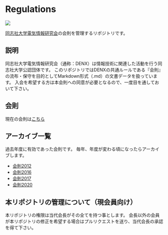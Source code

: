 # Regulations
![](https://i.gyazo.com/addd4012b7c8333cc283ba562ce40530.gif)

[同志社大学電気情報研究会](https://denx.jp/)の会則を管理するリポジトリです。

## 説明

同志社大学電気情報研究会（通称：DENX）は情報技術に関連した活動を行う同志社大学公認団体です。
このリポジトリではDENXの共通ルールである『会則』の流布・保守を目的としてMarkdown形式（.md）の文書データを扱っています。
入会を希望する方は本会則への同意が必要となるので、一度目を通しておいて下さい。

## 会則

現在の会則は[こちら](https://github.com/denx-jp/regulations/blob/master/regulations.md)

## アーカイブ一覧

過去年度に有効であった会則です。
毎年、年度が変わる頃になったらアーカイブします。

- [会則2012](https://github.com/denx-jp/regulations/blob/master/archive2012.md)
- [会則2016](https://github.com/denx-jp/regulations/blob/master/archive2016.md)
- [会則2017](https://github.com/denx-jp/regulations/blob/master/archive2017.md)
- [会則2020](https://github.com/denx-jp/regulations/blob/master/archive2020.md)

## 本リポジトリの管理について（現会員向け）

本リポジトリの権限は当代会長がその全てを持つ事とします。
会長以外の会員が本リポジトリの修正を希望する場合はプルリクエストを送り、当代会長の承認を得て下さい。
